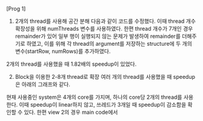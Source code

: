 [Prog 1]
1.	2개의 thread를 사용해 공간 분해
다음과 같이 코드를 수정했다. 이때 thread 개수 확장성을 위해 numThreads 변수를 사용하였다. 한편 thread 개수가 7개인 경우 remainder가 있어 일부 행이 실행되지 않는 문제가 발생하여 remainder를 더해주기로 하였고, 이를 위해 각 thread의 argument를 저장하는 structure에 두 개의 변수(startRow, numRows)를 추가하였다. 
 
 
2개의 thread를 사용했을 때 1.82배의 speedup이 있었다. 
 
2.	Block을 이용한 2-8개 thread로 확장
여러 개의 thread를 사용했을 때 speedup은 아래의 그래프와 같다. 
 
현재 사용중인 system은 4개의 core를 가지며, 하나의 core당 2개의 thread를 사용한다. 이때 speedup이 linear하지 않고, 쓰레드가 3개일 때 speedup이 감소함을 확인할 수 있다. 
한편 view 2의 경우 main code에서



